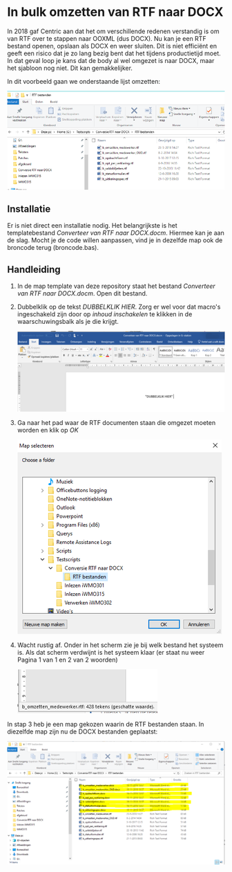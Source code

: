 # In bulk omzetten van RTF naar DOCX

In 2018 gaf Centric aan dat het om verschillende redenen verstandig is om van RTF over te stappen naar OOXML (dus DOCX). Nu kan je een RTF bestand openen, opslaan als DOCX en weer sluiten. Dit is niet efficiënt en geeft een risico dat je zo lang bezig bent dat het tijdens productietijd moet. In dat geval loop je kans dat de body al wel omgezet is naar DOCX, maar het sjabloon nog niet. Dit kan gemakkelijker.  

In dit voorbeeld gaan we onderstaande lijst omzetten:

<img src='./img/Om_te_zetten_bestanden.png' alt = 'Een windows mappenstructuur met om te zetten rtf bestanden'>

## Installatie

Er is niet direct een installatie nodig. Het belangrijkste is het templatebestand *Converteer van RTF naar DOCX.docm*. Hiermee kan je aan de slag. Mocht je de code willen aanpassen, vind je in dezelfde map ook de broncode terug (broncode.bas).

## Handleiding

1. In de map template van deze repository staat het bestand *Converteer van RTF naar DOCX.docm*. Open dit bestand.

2. Dubbelklik op de tekst *DUBBELKLIK HIER*. Zorg er wel voor dat macro's ingeschakeld zijn door op *inhoud inschakelen* te klikken in de waarschuwingsbalk als je die krijgt.

    <img src='./img/dubbelklik_hier.png' alt = 'Een eerste blik op de template'>

3. Ga naar het pad waar de RTF documenten staan die omgezet moeten worden en klik op *OK*

    <img src='./img/kies_map.png' alt = 'Een venster om een map te kiezen'>

4. Wacht rustig af. Onder in het scherm zie je bij welk bestand het systeem is. Als dat scherm verdwijnt is het systeem klaar (er staat nu weer Pagina 1 van 1 en 2 van 2 woorden)

    <img src='./img/conversie_bezig.png' alt = 'Conversie bezig'>

In stap 3 heb je een map gekozen waarin de RTF bestanden staan. In diezelfde map zijn nu de DOCX bestanden geplaatst:

<img src='./img/omzetting_voltooid.png' alt = 'Conversie klaar'>